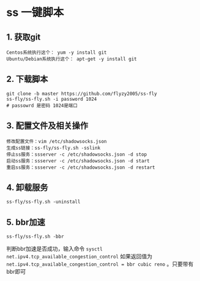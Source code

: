 # ss 一键脚本
## 1. 获取git
```shell
Centos系统执行这个： yum -y install git
Ubuntu/Debian系统执行这个： apt-get -y install git
```
## 2. 下载脚本
```shell
git clone -b master https://github.com/flyzy2005/ss-fly
ss-fly/ss-fly.sh -i password 1024 
# passowrd 是密码 1024是端口  
```

## 3. 配置文件及相关操作
```shell
修改配置文件：vim /etc/shadowsocks.json
生成ss链接：ss-fly/ss-fly.sh -sslink
停止ss服务：ssserver -c /etc/shadowsocks.json -d stop
启动ss服务：ssserver -c /etc/shadowsocks.json -d start
重启ss服务：ssserver -c /etc/shadowsocks.json -d restart
```
## 4. 卸载服务
```shell
ss-fly/ss-fly.sh -uninstall
```
## 5. bbr加速
```shell
ss-fly/ss-fly.sh -bbr
```
判断bbr加速是否成功，输入命令 `sysctl net.ipv4.tcp_available_congestion_control`
如果返回值为 `net.ipv4.tcp_available_congestion_control = bbr cubic reno` 。只要带有bbr即可
